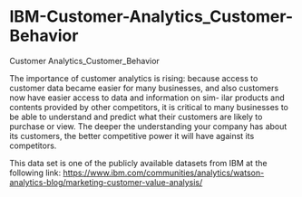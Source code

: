 # IBM-Customer-Analytics_Customer-Behavior
Customer Analytics_Customer_Behavior

The importance of customer analytics is rising: because access to customer data became easier for many businesses, 
and also customers now have easier access to data and information on sim- ilar products and contents provided by other 
competitors, it is critical to many businesses to be able to understand and predict what their customers are likely to 
purchase or view. The deeper the understanding your company has about its customers, the better competitive power it will 
have against its competitors.

This data set is one of the publicly available datasets from IBM at the following link: 
https://www.ibm.com/communities/analytics/watson-analytics-blog/marketing-customer-value-analysis/
